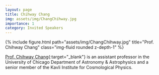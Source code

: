 ```yaml
---
layout: page
title: Chihway Chang
img: assets/img/ChangChihway.jpg
importance: 1
category: Invited Speakers
---
```


<div class="row">
    <div class="col-sm mt-3 mt-md-0">
        {% include figure.html path="assets/img/ChangChihway.jpg" title="Prof. Chihway Chang" class="img-fluid rounded z-depth-1" %}
    </div>
</div>
<!-- <div class="caption">
    This image can also have a caption. It's like magic.
</div> -->

[Prof. Chihway Chang](https://chihway.github.io){:target="_blank"} is an assistant professor in the University of Chicago Department of Astronomy & Astrophysics and a senior member of the Kavli Institute for Cosmological Physics.
